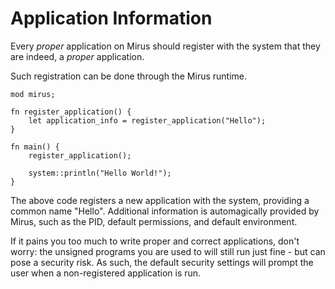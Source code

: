 # Application Information

Every _proper_ application on Mirus should register with the system that they
are indeed, a _proper_ application.

Such registration can be done through the Mirus runtime.

```
mod mirus;

fn register_application() {
	let application_info = register_application("Hello");
}

fn main() {
	register_application();

	system::println("Hello World!");
}
```

The above code registers a new application with the system, providing a common
name "Hello".  Additional information is automagically provided by Mirus, such
as the PID, default permissions, and default environment.

If it pains you too much to write proper and correct applications, don't worry: 
the unsigned programs you are used to will still run just fine - but can pose
a security risk.  As such, the default security settings will prompt the user
when a non-registered application is run.